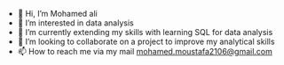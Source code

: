 - 👋 Hi, I’m Mohamed ali
- 👀 I’m interested in data analysis
- 🌱 I’m currently extending my skills with learning SQL for data analysis
- 💞️ I’m looking to collaborate on a project to improve my analytical skills
- 📫 How to reach me via my mail mohamed.moustafa2106@gmail.com

<!---
Moh77353749/Moh77353749 is a ✨ special ✨ repository because its `README.md` (this file) appears on your GitHub profile.
You can click the Preview link to take a look at your changes.
--->
